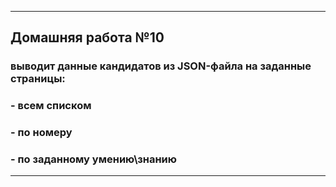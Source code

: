 
***

## Домашняя работа №10

### выводит данные кандидатов из JSON-файла на заданные страницы:  
###                    - всем списком 
###                    - по номеру
###                    - по заданному умению\знанию

***

